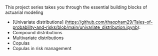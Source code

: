 This project series takes you through the essential building blocks of actuarial modeling
- [Univariate distributions] (https://github.com/thaopham29/Tales-of-probability-and-risks/blob/main/univariate_distribution.ipynb):
- Compound distributions
- Multivariate distributions
- Copulas
- Copulas in risk management
